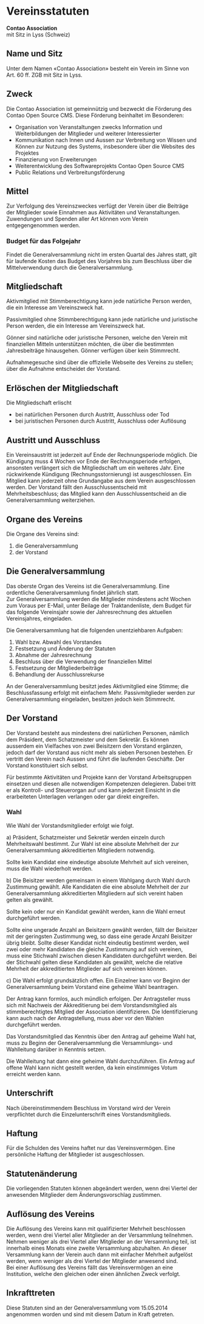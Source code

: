 # Vereinsstatuten

**Contao Association**  
mit Sitz in Lyss (Schweiz)



## Name und Sitz

Unter dem Namen «Contao Association» besteht ein Verein im Sinne von Art. 60 ff. ZGB mit Sitz in Lyss.



## Zweck

Die Contao Association ist gemeinnützig und bezweckt die Förderung des Contao Open Source CMS.
Diese Förderung beinhaltet im Besonderen:

- Organisation von Veranstaltungen zwecks Information und Weiterbildungen der Mitglieder und weiterer Interessierter
- Kommunikation nach Innen und Aussen zur Verbreitung von Wissen und Können zur Nutzung des Systems, insbesondere über die Websites des Projektes
- Finanzierung von Erweiterungen
- Weiterentwicklung des Softwareprojekts Contao Open Source CMS
- Public Relations und Verbreitungsförderung



## Mittel

Zur Verfolgung des Vereinszweckes verfügt der Verein über die Beiträge der Mitglieder sowie Einnahmen aus Aktivitäten und Veranstaltungen.
Zuwendungen und Spenden aller Art können vom Verein entgegengenommen werden.


### Budget für das Folgejahr

Findet die Generalversammlung nicht im ersten Quartal des Jahres statt, gilt für laufende Kosten das Budget des Vorjahres bis zum Beschluss über die Mittelverwendung durch die Generalversammlung. 


## Mitgliedschaft

Aktivmitglied mit Stimmberechtigung kann jede natürliche Person werden, die ein Interesse am Vereinszweck hat.

Passivmitglied ohne Stimmberechtigung kann jede natürliche und juristische Person werden, die ein Interesse am Vereinszweck hat.

Gönner sind natürliche oder juristische Personen, welche den Verein mit finanziellen Mitteln unterstützen möchten, die über die bestimmten Jahresbeiträge hinausgehen. Gönner verfügen über kein Stimmrecht.

Aufnahmegesuche sind über die offizielle Webseite des Vereins zu stellen; über die Aufnahme entscheidet der Vorstand.



## Erlöschen der Mitgliedschaft

Die Mitgliedschaft erlischt
- bei natürlichen Personen durch Austritt, Ausschluss oder Tod
- bei juristischen Personen durch Austritt, Ausschluss oder Auflösung



## Austritt und Ausschluss

Ein Vereinsaustritt ist jederzeit auf Ende der Rechnungsperiode möglich. Die Kündigung muss  4 Wochen vor Ende der Rechnungsperiode erfolgen, ansonsten verlängert sich die Mitgliedschaft um ein weiteres Jahr. Eine rückwirkende Kündigung (Rechnungsstornierung) ist ausgeschlossen. 
Ein Mitglied kann jederzeit ohne Grundangabe aus dem Verein ausgeschlossen werden. Der Vorstand fällt den Ausschlussentscheid mit Mehrheitsbeschluss; das Mitglied kann den Ausschlussentscheid an die Generalversammlung weiterziehen.



## Organe des Vereins

Die Organe des Vereins sind:

1. die Generalversammlung
2. der Vorstand



## Die Generalversammlung

Das oberste Organ des Vereins ist die Generalversammlung. Eine ordentliche Generalversammlung findet jährlich statt.  
Zur Generalversammlung werden die Mitglieder mindestens acht Wochen zum Voraus per E-Mail, unter Beilage der Traktandenliste, dem Budget für das folgende Vereinsjahr sowie der Jahresrechnung des aktuellen Vereinsjahres, eingeladen.

Die Generalversammlung hat die folgenden unentziehbaren Aufgaben:

1. Wahl bzw. Abwahl des Vorstandes
2. Festsetzung und Änderung der Statuten
3. Abnahme der Jahresrechnung
4. Beschluss über die Verwendung der finanziellen Mittel
5. Festsetzung der Mitgliederbeiträge
6. Behandlung der Ausschlussrekurse

An der Generalversammlung besitzt jedes Aktivmitglied eine Stimme; die Beschlussfassung erfolgt mit einfachem Mehr. Passivmitglieder werden zur Generalversammlung eingeladen, besitzen jedoch kein Stimmrecht.



## Der Vorstand

Der Vorstand besteht aus mindestens drei natürlichen Personen, nämlich dem Präsident, dem Schatzmeister und dem Sekretär. Es können ausserdem ein Vielfaches von zwei Beisitzern den Vorstand ergänzen, jedoch darf der Vorstand aus nicht mehr als sieben Personen bestehen. Er vertritt den Verein nach Aussen und führt die laufenden Geschäfte. Der Vorstand konstituiert sich selbst.

Für bestimmte Aktivitäten und Projekte kann der Vorstand Arbeitsgruppen einsetzen und diesen alle notwendigen Kompetenzen delegieren. Dabei tritt er als Kontroll- und Steuerorgan auf und kann jederzeit Einsicht in die erarbeiteten Unterlagen verlangen oder gar direkt eingreifen.

### Wahl

Wie Wahl der Vorstandsmitglieder erfolgt wie folgt.

a) Präsident, Schatzmeister und Sekretär werden einzeln durch Mehrheitswahl bestimmt. Zur Wahl ist eine absolute Mehrheit der zur Generalversammlung akkreditierten Mitgliedern notwendig.

Sollte kein Kandidat eine eindeutige absolute Mehrheit auf sich vereinen, muss die Wahl wiederholt werden.

b) Die Beisitzer werden gemeinsam in einem Wahlgang durch Wahl durch Zustimmung gewählt. Alle Kandidaten die eine absolute Mehrheit der zur Generalversammlung akkreditierten Mitgliedern auf sich vereint haben gelten als gewählt.

Sollte kein oder nur ein Kandidat gewählt werden, kann die Wahl erneut durchgeführt werden.

Sollte eine ungerade Anzahl an Beisitzern gewählt werden, fällt der Beisitzer mit der geringsten Zustimmung weg, so dass eine gerade Anzahl Beisitzer übrig bleibt. Sollte dieser Kandidat nicht eindeutig bestimmt werden, weil zwei oder mehr Kandidaten die gleiche Zustimmung auf sich vereinen, muss eine Stichwahl zwischen diesen Kandidaten durchgeführt werden. Bei der Stichwahl gelten diese Kandidaten als gewählt, welche die relative Mehrheit der akkreditierten Mitglieder auf sich vereinen können.

c) Die Wahl erfolgt grundsätzlich offen. Ein Einzelner kann vor Beginn der Generalversammlung beim Vorstand eine geheime Wahl beantragen.

Der Antrag kann formlos, auch mündlich erfolgen. Der Antragsteller muss sich mit Nachweis der Akkreditierung bei dem Vorstandsmitglied als stimmberechtigtes Mitglied der Association identifizieren. Die Identifizierung kann auch nach der Antragstellung, muss aber vor den Wahlen durchgeführt werden.

Das Vorstandsmitglied das Kenntnis über den Antrag auf geheime Wahl hat, muss zu Beginn der Generalversammlung die Versammlungs- und Wahlleitung darüber in Kenntnis setzen.

Die Wahlleitung hat dann eine geheime Wahl durchzuführen. Ein Antrag auf offene Wahl kann nicht gestellt werden, da kein einstimmiges Votum erreicht werden kann.



## Unterschrift

Nach übereinstimmendem Beschluss im Vorstand wird der Verein verpflichtet durch die Einzelunterschrift eines Vorstandsmitglieds.



## Haftung

Für die Schulden des Vereins haftet nur das Vereinsvermögen. Eine persönliche Haftung der Mitglieder ist ausgeschlossen.



## Statutenänderung

Die vorliegenden Statuten können abgeändert werden, wenn drei Viertel der anwesenden Mitglieder dem Änderungsvorschlag zustimmen.



## Auflösung des Vereins

Die Auflösung des Vereins kann mit qualifizierter Mehrheit beschlossen werden, wenn drei Viertel aller Mitglieder an der Versammlung teilnehmen.  
Nehmen weniger als drei Viertel aller Mitglieder an der Versammlung teil, ist innerhalb eines Monats eine zweite Versammlung abzuhalten. An dieser Versammlung kann der Verein auch dann mit einfacher Mehrheit aufgelöst werden, wenn weniger als drei Viertel der Mitglieder anwesend sind.  
Bei einer Auflösung des Vereins fällt das Vereinsvermögen an eine Institution, welche den gleichen oder einen ähnlichen Zweck verfolgt.



## Inkrafttreten

Diese Statuten sind an der Generalversammlung vom 15.05.2014 angenommen worden und sind mit diesem Datum in Kraft getreten.

